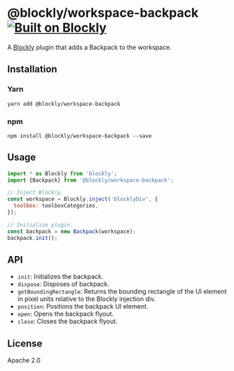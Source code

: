 # @blockly/workspace-backpack [![Built on Blockly](https://tinyurl.com/built-on-blockly)](https://github.com/google/blockly)

A [Blockly](https://www.npmjs.com/package/blockly) plugin that adds a Backpack to the workspace.

## Installation

### Yarn
```
yarn add @blockly/workspace-backpack
```

### npm
```
npm install @blockly/workspace-backpack --save
```

## Usage

```js
import * as Blockly from 'blockly';
import {Backpack} from '@blockly/workspace-backpack';

// Inject Blockly.
const workspace = Blockly.inject('blocklyDiv', {
  toolbox: toolboxCategories,
});

// Initialize plugin.
const backpack = new Backpack(workspace);
backpack.init();
```

## API

- `init`: Initializes the backpack.
- `dispose`: Disposes of backpack.
- `getBoundingRectangle`: Returns the bounding rectangle of the UI element in
pixel units relative to the Blockly injection div.
- `position`: Positions the backpack UI element.
- `open`: Opens the backpack flyout.
- `close`: Closes the backpack flyout.

## License
Apache 2.0
